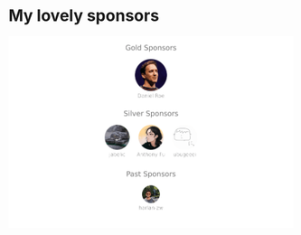 # My lovely sponsors

<p align="center">
  <a href="https://cdn.jsdelivr.net/gh/antfu/static/sponsors.svg">
    <img src="https://raw.githubusercontent.com/NozomuIkuta/sponsors/main/sponsors.png" alt="My lovely sponsors" />
  </a>
</p>
